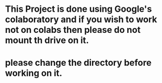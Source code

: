 # This Project is done using Google's colaboratory and if you wish to work not on colabs then please do not mount th drive on it.
# please change the directory before working on it.
